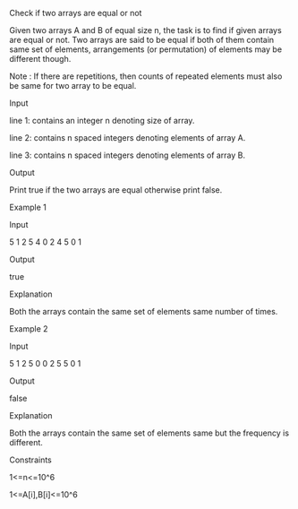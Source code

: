 Check if two arrays are equal or not

Given two arrays A and B of equal size n, the task is to find if given arrays are equal or not. Two arrays are said to be equal if both of them contain same set of elements, arrangements (or permutation) of elements may be different though.

Note : If there are repetitions, then counts of repeated elements must also be same for two array to be equal.

Input

line 1: contains an integer n denoting size of array.

line 2: contains n spaced integers denoting elements of array A.

line 3: contains n spaced integers denoting elements of array B.

Output

Print true if the two arrays are equal otherwise print false.

Example 1

Input

5
1 2 5 4 0
2 4 5 0 1

Output

true

Explanation

Both the arrays contain the same set of elements same number of times.

Example 2

Input

5
1 2 5 0 0
2 5 5 0 1

Output

false

Explanation

Both the arrays contain the same set of elements same but the frequency is different.

Constraints

1<=n<=10^6

1<=A[i],B[i]<=10^6
